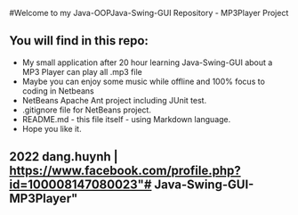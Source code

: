 #Welcome to my Java-OOPJava-Swing-GUI Repository - MP3Player Project

## You will find in this repo:

* My small application after 20 hour learning Java-Swing-GUI about a MP3 Player can play all .mp3 file
* Maybe you can enjoy some music while offline and 100% focus to coding in Netbeans
* NetBeans Apache Ant project including JUnit test.
* .gitignore file for NetBeans project.
* README.md - this file itself - using Markdown language.
* Hope you like it.

## 2022 dang.huynh | https://www.facebook.com/profile.php?id=100008147080023"# Java-Swing-GUI-MP3Player" 
